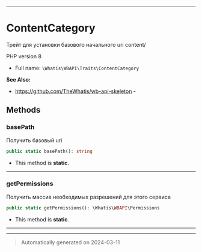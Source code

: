 ***

# ContentCategory

Трейт для установки
базового начального
uri content/

PHP version 8

* Full name: `\Whatis\WBAPI\Traits\ContentCategory`

**See Also:**

* https://github.com/TheWhatis/wb-api-skeleton - 




## Methods


### basePath

Получить базовый uri

```php
public static basePath(): string
```



* This method is **static**.








***

### getPermissions

Получить массив необходимых разрешений
для этого сервиса

```php
public static getPermissions(): \Whatis\WBAPI\Permissions
```



* This method is **static**.








***

***
> Automatically generated on 2024-03-11

